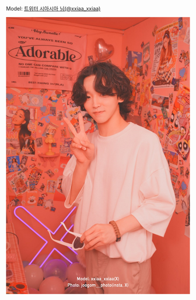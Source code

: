 ﻿---
dddd: 2024.07.27 파티룸
nickname: 시아시아
sns_type: x
sns_id: xxiaa_xxiaa
---

<a name="xxiaa_xxiaa"></a>
Model: <a href="https://x.com/xxiaa_xxiaa" target="_blank">트위터 시아시아 님(@xxiaa_xxiaa)</a>

![GTycppHbwAE-Hxw.jpeg](/assets/img/2024/07-27/시아시아/GTycppHbwAE-Hxw.jpeg)
